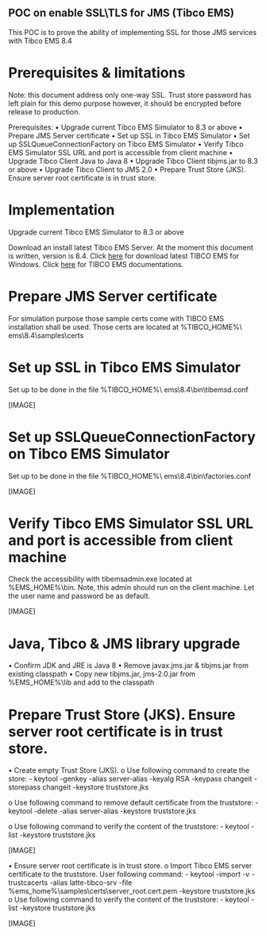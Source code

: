 ## POC on enable SSL\TLS for JMS (Tibco EMS)

This POC is to prove the ability of implementing SSL for those JMS services with Tibco EMS 8.4

# Prerequisites & limitations

Note: this document address only one-way SSL. 
Trust store password has left plain for this demo purpose however, it should be encrypted before release to production.

Prerequisites: 
•	Upgrade current Tibco EMS Simulator to 8.3 or above
•	Prepare JMS Server certificate
•	Set up SSL in Tibco EMS Simulator
•	Set up SSLQueueConnectionFactory on Tibco EMS Simulator 
•	Verify Tibco EMS Simulator SSL URL and port is accessible from client machine
•	Upgrade Tibco Client Java to Java 8
•	Upgrade Tibco Client tibjms.jar to 8.3 or above
•	Upgrade Tibco Client to JMS 2.0
•	Prepare Trust Store (JKS). Ensure server root certificate is in trust store.

# Implementation 

Upgrade current Tibco EMS Simulator to 8.3 or above

Download an install latest Tibco EMS Server. At the moment this document is written, version is 8.4.
Click [here](https://www.tibco.com/resources/product-download/tibco-enterprise-message-service-community-edition-free-download-windows) for download latest TIBCO EMS for Windows.
Click [here](https://docs.tibco.com/products/tibco-enterprise-message-service) for TIBCO EMS documentations.

# Prepare JMS Server certificate

For simulation purpose those sample certs come with TIBCO EMS installation shall be used. Those certs are located at %TIBCO_HOME%\ ems\8.4\samples\certs

# Set up SSL in Tibco EMS Simulator

Set up to be done in the file %TIBCO_HOME%\ ems\8.4\bin\tibemsd.conf

[IMAGE]

# Set up SSLQueueConnectionFactory on Tibco EMS Simulator 

Set up to be done in the file %TIBCO_HOME%\ ems\8.4\bin\factories.conf

[IMAGE]

# Verify Tibco EMS Simulator SSL URL and port is accessible from client machine

Check the accessibility with tibemsadmin.exe located at %EMS_HOME%\bin. Note, this admin should run on the client machine. Let the user name and password be as default.

[IMAGE]

# Java, Tibco & JMS library upgrade

•	Confirm JDK and JRE is Java 8
•	Remove javax.jms.jar & tibjms.jar from existing classpath
•	Copy new tibjms.jar, jms-2.0.jar from %EMS_HOME%\lib and add to the classpath

# Prepare Trust Store (JKS). Ensure server root certificate is in trust store.

•	Create empty Trust Store (JKS).
o	Use following command to create the store: -
keytool -genkey -alias server-alias -keyalg RSA -keypass changeit -storepass changeit -keystore truststore.jks

o	Use following command to remove default certificate from the truststore: -
keytool -delete -alias server-alias -keystore truststore.jks

o	Use following command to verify the content of the truststore: -
keytool -list -keystore truststore.jks

[IMAGE]

•	Ensure server root certificate is in trust store.
o	Import Tibco EMS server certificate to the truststore. User following command: -
keytool -import -v -trustcacerts -alias latte-tibco-srv -file %ems_home%\samples\certs\server_root.cert.pem -keystore truststore.jks
o	Use following command to verify the content of the truststore: -
keytool -list -keystore truststore.jks

[IMAGE]









